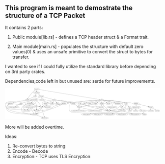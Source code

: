 ## This program is meant to demostrate the structure of a TCP Packet

It contains 2 parts:

1. Public module[lib.rs] - defines a TCP header struct & a Format trait.

2. Main module[main.rs] - populates the structure with default zero values(0) & uses an unsafe primitive to convert the struct to bytes for transfer.

I wanted to see if I could fully utilize the standard library before depending on 3rd party crates.

Dependencies,code left in but unused are: serde for future improvements.

![Dependencies](regular_deps.png)


More will be added overtime.

Ideas:
1. Re-convert bytes to string
2. Encode - Decode
3. Encryption - TCP uses TLS Encryption
